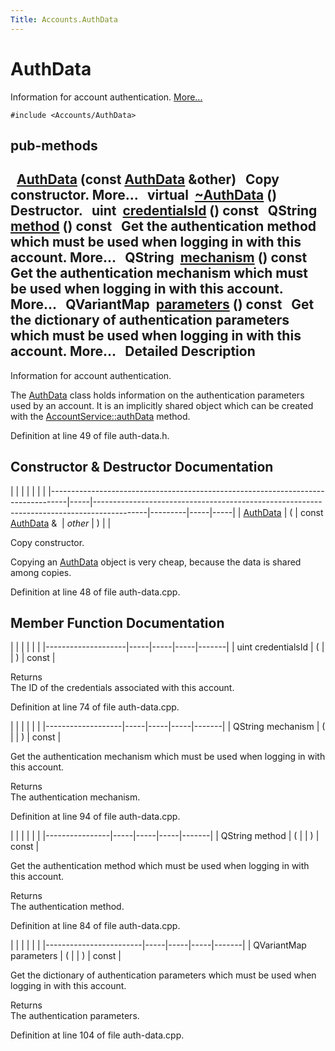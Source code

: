 ```yaml
---
Title: Accounts.AuthData
---
```

        
AuthData
========

Information for account authentication. [More...](../../sdk-15.04.1/Accounts.AuthData.md#details)

`#include <Accounts/AuthData>`

pub-methods
------------------------------------------------------

 
<a href="../sdk-15.04.1/Accounts.AuthData.md#aeba8fdc4a52c97afb61f49b9a4d6b9c4">AuthData</a> (const <a href="../sdk-15.04.1/Accounts.AuthData.md">AuthData</a> &other)
 
Copy constructor. More...
 
virtual 
<a href="../sdk-15.04.1/Accounts.AuthData.md#a5bbaeb60e91e492e40be40271b3f4194">~AuthData</a> ()
 
Destructor.
 
uint 
<a href="../sdk-15.04.1/Accounts.AuthData.md#a9fe8b6778698b1949275326717f35b02">credentialsId</a> () const
 
QString 
<a href="../sdk-15.04.1/Accounts.AuthData.md#a47b45cea7d4fbacc4d751adaeb1e8d79">method</a> () const
 
Get the authentication method which must be used when logging in with this account. More...
 
QString 
<a href="../sdk-15.04.1/Accounts.AuthData.md#aaff7a936205f9c8044c0093f6497c514">mechanism</a> () const
 
Get the authentication mechanism which must be used when logging in with this account. More...
 
QVariantMap 
<a href="../sdk-15.04.1/Accounts.AuthData.md#a149775212ebd051147314d4a3bfff30d">parameters</a> () const
 
Get the dictionary of authentication parameters which must be used when logging in with this account. More...
 
<span id="details"></span>
Detailed Description
--------------------

Information for account authentication.

The <a href="../sdk-15.04.1/Accounts.AuthData.md" title="Information for account authentication. ">AuthData</a> class holds information on the authentication parameters used by an account. It is an implicitly shared object which can be created with the <a href="../sdk-15.04.1/Accounts.AccountService.md#a49a9f7deccedeebacadc37ae01ac83ab" title="Read the authentication data stored in the account (merging the service-specific settings with the gl...">AccountService::authData</a> method.

Definition at line 49 of file auth-data.h.

Constructor & Destructor Documentation
--------------------------------------

<span id="aeba8fdc4a52c97afb61f49b9a4d6b9c4" class="anchor"></span>
|                                                                                  |     |                                                                                           |         |     |     |
|----------------------------------------------------------------------------------|-----|-------------------------------------------------------------------------------------------|---------|-----|-----|
| <a href="../sdk-15.04.1/Accounts.AuthData.md">AuthData</a> | (   | const <a href="../sdk-15.04.1/Accounts.AuthData.md">AuthData</a> &  | *other* | )   |     |

Copy constructor.

Copying an <a href="../sdk-15.04.1/Accounts.AuthData.md" title="Information for account authentication. ">AuthData</a> object is very cheap, because the data is shared among copies.

Definition at line 48 of file auth-data.cpp.

Member Function Documentation
-----------------------------

<span id="a9fe8b6778698b1949275326717f35b02" class="anchor"></span>
|                    |     |     |     |       |
|--------------------|-----|-----|-----|-------|
| uint credentialsId | (   |     | )   | const |

Returns  
The ID of the credentials associated with this account.

Definition at line 74 of file auth-data.cpp.

<span id="aaff7a936205f9c8044c0093f6497c514" class="anchor"></span>
|                   |     |     |     |       |
|-------------------|-----|-----|-----|-------|
| QString mechanism | (   |     | )   | const |

Get the authentication mechanism which must be used when logging in with this account.

Returns  
The authentication mechanism.

Definition at line 94 of file auth-data.cpp.

<span id="a47b45cea7d4fbacc4d751adaeb1e8d79" class="anchor"></span>
|                |     |     |     |       |
|----------------|-----|-----|-----|-------|
| QString method | (   |     | )   | const |

Get the authentication method which must be used when logging in with this account.

Returns  
The authentication method.

Definition at line 84 of file auth-data.cpp.

<span id="a149775212ebd051147314d4a3bfff30d" class="anchor"></span>
|                        |     |     |     |       |
|------------------------|-----|-----|-----|-------|
| QVariantMap parameters | (   |     | )   | const |

Get the dictionary of authentication parameters which must be used when logging in with this account.

Returns  
The authentication parameters.

Definition at line 104 of file auth-data.cpp.

